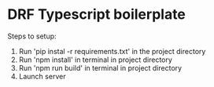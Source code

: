 # DRF Typescript boilerplate
Steps to setup:
  1. Run 'pip instal -r requirements.txt' in the project directory
  2. Run 'npm install' in terminal in project directory
  3. Run 'npm run build' in terminal in project directory
  4. Launch server
